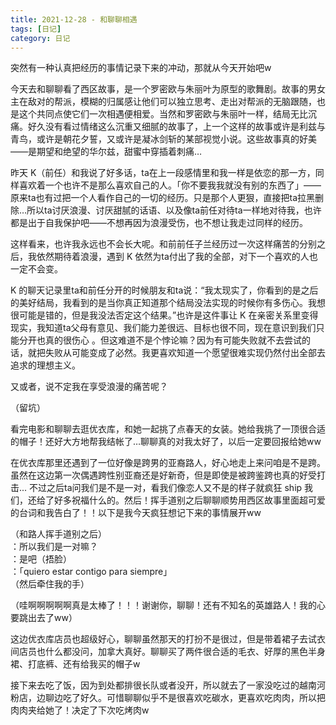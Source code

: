 ```yaml
---
title: 2021-12-28 - 和聊聊相遇
tags: [日记]
category: 日记
---
```


突然有一种认真把经历的事情记录下来的冲动，那就从今天开始吧w

今天去和聊聊看了西区故事，是一个罗密欧与朱丽叶为原型的歌舞剧。故事的男女主在敌对的帮派，模糊的归属感让他们可以独立思考、走出对帮派的无脑跟随，也是这个共同点使它们一次相遇便相爱。当然和罗密欧与朱丽叶一样，结局无比沉痛。好久没有看过情绪这么沉重又细腻的故事了，上一个这样的故事或许是利兹与青鸟，或许是朝花夕誓，又或许是凝冰剑斩的某部视觉小说。这些故事真的好美——是期望和绝望的华尔兹，甜蜜中穿插着刺痛…

昨天 K（前任）和我说了好多话，ta在上一段感情里和我一样是依恋的那一方，同样喜欢着一个也许不是那么喜欢自己的人。「你不要我我就没有别的东西了」——原来ta也有过把一个人看作自己的一切的经历。只是那个人更狠，直接把ta拉黑删除…所以ta讨厌浪漫、讨厌甜腻的话语、以及像ta前任对待ta一样地对待我，也许都是出于自我保护吧——不想再因为浪漫受伤，也不想让我走过同样的经历。

这样看来，也许我永远也不会长大呢。和前前任子兰经历过一次这样痛苦的分别之后，我依然期待着浪漫，遇到 K 依然为ta付出了我的全部，对下一个喜欢的人也一定不会变。

K 的聊天记录里ta和前任分开的时候朋友和ta说：“我太现实了，你看到的是之后的美好结局，我看到的是当你真正知道那个结局没法实现的时候你有多伤心。我想很可能是错的，但是我没法否定这个结果。”也许是这件事让 K 在亲密关系里变得现实，我知道ta父母有意见、我们能力差很远、目标也很不同，现在意识到我们只能分开也真的很伤心 。但这难道不是个悖论嘛？因为有可能失败就不去尝试的话，就把失败从可能变成了必然。我更喜欢知道一个愿望很难实现仍然付出全部去追求的理想主义。

又或者，说不定我在享受浪漫的痛苦呢？

（留坑）

看完电影和聊聊去逛优衣库，和她一起挑了点春天的女装。她给我挑了一顶很合适的帽子！还好大方地帮我结帐了…聊聊真的对我太好了，以后一定要回报给她ww

在优衣库那里还遇到了一位好像是跨男的亚裔路人，好心地走上来问咱是不是跨。虽然在这边第一次偶遇跨性别亚裔还是好新奇，但是即使是被跨鉴跨也真的好受打击... 不过之后ta问我们是不是一对，看我们像恋人又不是的样子就疯狂 ship 我们，还给了好多祝福什么的。然后！挥手道别之后聊聊顺势用西区故事里面超可爱的台词和我告白了！！以下是我今天疯狂想记下来的事情展开ww

（和路人挥手道别之后）  
：所以我们是一对嘛？  
：是吧（捂脸）  
：「quiero estar contigo para siempre」  
（然后牵住我的手）  

（哇啊啊啊啊啊真是太棒了！！！谢谢你，聊聊！还有不知名的英雄路人！我的心要跳出去了ww）

这边优衣库店员也超级好心，聊聊虽然那天的打扮不是很过，但是带着裙子去试衣间店员也什么都没问，加拿大真好。聊聊买了两件很合适的毛衣、好厚的黑色半身裙、打底裤、还有给我买的帽子w

接下来去吃了饭，因为到处都排很长队或者没开，所以就去了一家没吃过的越南河粉店，边聊边吃了好久。可惜聊聊似乎不是很喜欢吃碳水，更喜欢吃肉肉，所以把肉肉夹给她了！决定了下次吃烤肉w
